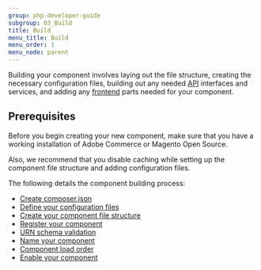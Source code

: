 ```yaml
---
group: php-developer-guide
subgroup: 03_Build
title: Build
menu_title: Build
menu_order: 1
menu_node: parent
---
```


Building your component involves laying out the file structure, creating the necessary configuration files, building out any needed [API](https://glossary.magento.com/api) interfaces and services, and adding any [frontend](https://glossary.magento.com/frontend) parts needed for your component.

## Prerequisites

Before you begin creating your new component, make sure that you have a working installation of Adobe Commerce or Magento Open Source.

Also, we recommend that you disable caching while setting up the component file structure and adding configuration files.

The following details the component building process:

*  [Create composer.json](composer-integration.md)
*  [Define your configuration files](required-configuration-files.md)
*  [Create your component file structure](component-file-structure.md)
*  [Register your component](component-registration.md)
*  [URN schema validation](schema-validation.md)
*  [Name your component](component-name.md)
*  [Component load order](component-load-order.md)
*  [Enable your component](component-management.md)
